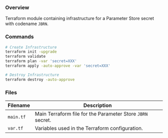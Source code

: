 ### Overview

Terraform module containing infrastructure for a Parameter Store secret with codename `JBRN`.

### Commands

```bash
# Create Infrastructure
terraform init -upgrade
terraform validate
terraform plan -var 'secret=XXX'
terraform apply -auto-approve -var 'secret=XXX'

# Destroy Infrastructure
terraform destroy -auto-approve
```

### Files

| Filename            | Description                                                |
|---------------------|------------------------------------------------------------|
| `main.tf`           | Main Terraform file for the Parameter Store `JBRN` secret. |
| `var.tf`            | Variables used in the Terraform configuration.             |